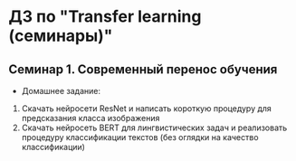 # ДЗ по "Transfer learning (семинары)"

## Семинар 1. Современный перенос обучения
* Домашнее задание:
1) Скачать нейросети ResNet и написать короткую процедуру для предсказания класса изображения
2) Скачать нейросеть BERT для лингвистических задач и реализовать процедуру классификации текстов 
(без оглядки на качество классификации)


